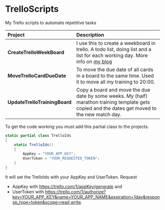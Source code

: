 TrelloScripts
=============

My Trello scripts to automate repetitive tasks

|Project|Description|
|:-------|:-----------|
|**CreateTrelloWeekBoard**|I use this to create a weekboard in trello. A todo list, doing list and a list for each working day. More info on [my blog](https://erictummers.wordpress.com/2014/01/14/comments-on-a-better-you-thru-machines/)|
|**MoveTrelloCardDueDate**|To move the due date of all cards in a board to the same time. Used it to move all my training to 20:00.|
|**UpdateTrelloTrainingBoard**|Copy a board and move the due date by some weeks. My (half) marathon training template gets copied and the dates get moved to the new match day.|


To get the code working you must add this partial class to the projects. 
```csharp
static partial class TrelloIds
{
	static TrelloIds()
	{
		AppKey = "YOUR_APP_KEY";
		UserToken = "YOUR_REQUESTED_TOKEN";
	}
}
```

It will set the TrelloIds with your AppKey and UserToken. Request 
- AppKey with https://trello.com/1/appKey/generate and 
- UserToken with https://trello.com/1/authorize?key=YOUR_APP_KEY&name=YOUR_APP_NAME&expiration=1day&response_type=token&scope=read,write.


